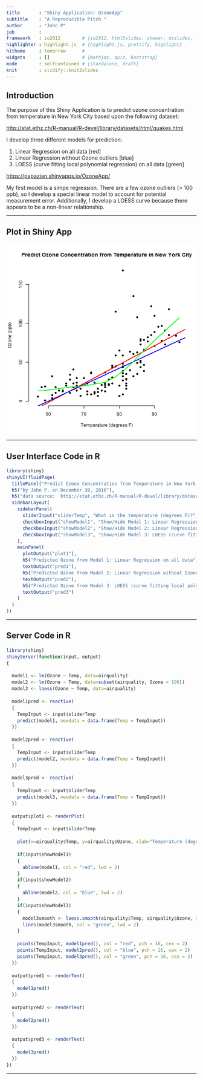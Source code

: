 ```yaml
---
title       : "Shiny Application: OzoneApp"
subtitle    : "A Reproducible Pitch "
author      : "John P"
job         : 
framework   : io2012        # {io2012, html5slides, shower, dzslides, ...}
highlighter : highlight.js  # {highlight.js, prettify, highlight}
hitheme     : tomorrow      # 
widgets     : []            # {mathjax, quiz, bootstrap}
mode        : selfcontained # {standalone, draft}
knit        : slidify::knit2slides
---
```


## Introduction

The purpose of this Shiny Application is to predict ozone concentration from temperature in New York City based upon the following dataset:

http://stat.ethz.ch/R-manual/R-devel/library/datasets/html/quakes.html

I develop three different models for prediction:

1. Linear Regression on all data [red]
2. Linear Regression without Ozone outliers [blue]
3. LOESS (curve fitting local polynomial regression) on all data [green]

https://papazian.shinyapps.io/OzoneApp/

My first model is a simpe regression. There are a few ozone outliers (> 100 ppb), so I develop a special linear model to account for potential measurement error. Additionally, I develop a LOESS curve because there appears to be a non-linear relationship.

---

## Plot in Shiny App

![plot of chunk intro](assets/fig/intro-1.png)

---

## User Interface Code in R


```r
library(shiny)
shinyUI(fluidPage(
  titlePanel("Predict Ozone Concentration from Temperature in New York City"),
  h5("by John P. on December 30, 2016"),
  h5("data source:  http://stat.ethz.ch/R-manual/R-devel/library/datasets/html/airquality.html"),
  sidebarLayout(
    sidebarPanel(
      sliderInput("sliderTemp", "What is the temperature (degrees F)?", 50, 100, value = 85),
      checkboxInput("showModel1", "Show/Hide Model 1: Linear Regression on all data", value = TRUE),
      checkboxInput("showModel2", "Show/Hide Model 2: Linear Regression without Ozone outliers", value = TRUE),
      checkboxInput("showModel3", "Show/Hide Model 3: LOESS (curve fitting local polynomial regression) on all data", value = TRUE)
    ),
    mainPanel(
      plotOutput("plot1"),
      h5("Predicted Ozone from Model 1: Linear Regression on all data"),
      textOutput("pred1"),
      h5("Predicted Ozone from Model 2: Linear Regression without Ozone outliers"),
      textOutput("pred2"),
      h5("Predicted Ozone from Model 3: LOESS (curve fitting local polynomial regression) on all data"),
      textOutput("pred3")
    )
  )
))
```

---

## Server Code in R


```r
library(shiny)
shinyServer(function(input, output) 
{
  
  model1 <- lm(Ozone ~ Temp, data=airquality)
  model2 <- lm(Ozone ~ Temp, data=subset(airquality, Ozone < 100))
  model3 <- loess(Ozone ~ Temp, data=airquality)
  
  model1pred <- reactive(
  {
    TempInput <- input$sliderTemp
    predict(model1, newdata = data.frame(Temp = TempInput))
  })
  
  model2pred <- reactive(
  {
    TempInput <- input$sliderTemp
    predict(model2, newdata = data.frame(Temp = TempInput))
  })
  
  model3pred <- reactive(
  {
    TempInput <- input$sliderTemp
    predict(model3, newdata = data.frame(Temp = TempInput))
  })
  
  output$plot1 <- renderPlot(
  {
    TempInput <- input$sliderTemp
    
    plot(x=airquality$Temp, y=airquality$Ozone, xlab="Temperature (degrees F)", ylab="Ozone (ppb)", bty = "n", pch = 16)
    
    if(input$showModel1)
    {
      abline(model1, col = "red", lwd = 2)
    }
    if(input$showModel2)
    {
      abline(model2, col = "blue", lwd = 2)
    }
    if(input$showModel3)
    {
      model3smooth <- loess.smooth(airquality$Temp, airquality$Ozone, span = 2/3, degree = 1, family = c("symmetric", "gaussian"), evaluation=50, data=airquality)
      lines(model3smooth, col = "green", lwd = 2)
    }

    points(TempInput, model1pred(), col = "red", pch = 16, cex = 2)
    points(TempInput, model2pred(), col = "blue", pch = 16, cex = 2)
    points(TempInput, model3pred(), col = "green", pch = 16, cex = 2)
  })
  
  output$pred1 <- renderText(
  {
    model1pred()
  })
  
  output$pred2 <- renderText(
  {
    model2pred()
  })
  
  output$pred3 <- renderText(
  {
    model3pred()
  })
})
```
---
